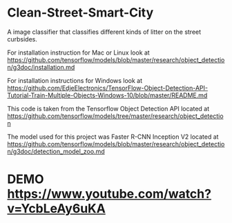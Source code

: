 # Clean-Street-Smart-City
A image classifier that classifies different kinds of litter on the street curbsides.

For installation instruction for Mac or Linux look at https://github.com/tensorflow/models/blob/master/research/object_detection/g3doc/installation.md


For installation instructions for Windows look at https://github.com/EdjeElectronics/TensorFlow-Object-Detection-API-Tutorial-Train-Multiple-Objects-Windows-10/blob/master/README.md

This code is taken from the Tensorflow Object Detection API located at https://github.com/tensorflow/models/tree/master/research/object_detection 

The model used for this project was Faster R-CNN Inception V2 located at https://github.com/tensorflow/models/blob/master/research/object_detection/g3doc/detection_model_zoo.md

# DEMO https://www.youtube.com/watch?v=YcbLeAy6uKA
